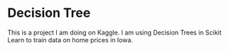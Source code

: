 # Decision Tree
This is a project I am doing on Kaggle. I am using Decision Trees in Scikit Learn to train data on home prices in Iowa.
